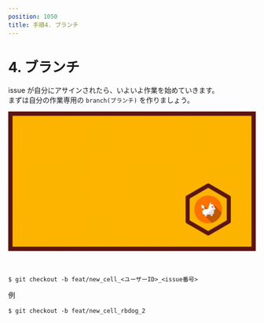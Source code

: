 ```yaml
---
position: 1050
title: 手順4. ブランチ
---
```


# 4. ブランチ

issue が自分にアサインされたら、いよいよ作業を始めていきます。  
まずは自分の作業専用の `branch(ブランチ)` を作りましょう。

![gif](/tutorial/eye-branch.gif)

<br />

```
$ git checkout -b feat/new_cell_<ユーザーID>_<issue番号>
```

例

```
$ git checkout -b feat/new_cell_rbdog_2
```
